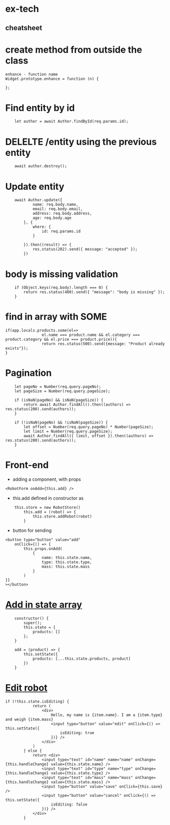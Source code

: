 # ex-tech

## cheatsheet

# create method from outside the class
```
enhance - function name  
Widget.prototype.enhance = function (n) {
		
};
```

# Find entity by id
```
	let author = await Author.findById(req.params.id);
```  

# DELELTE /entity using the previous entity
```			
    await author.destroy();
```  

# Update entity
``` 
    await Author.update({
			name: req.body.name,
			email: req.body.email,
			address: req.body.address,
			age: req.body.age
		}, {
			where: {
				id: req.params.id
			}

		}).then((result) => {
			res.status(202).send({ message: "accepted" });
		})
```  

# body is missing validation  
```
	if (Object.keys(req.body).length === 0) {
        return res.status(400).send({ "message": "body is missing" });
    }
```  

# find in array with SOME
```
if(app.locals.products.some(el=>
                el.name === product.name && el.category === product.category && el.price === product.price)){
                return res.status(500).send({message: "Product already exists"});
}
```  

# Pagination  
```
	let pageNo = Number(req.query.pageNo);
	let pageSize = Number(req.query.pageSize);

	if (isNaN(pageNo) && isNaN(pageSize)) {
		return await Author.findAll().then((authors) => res.status(200).send(authors));
	}

	if (!isNaN(pageNo) && !isNaN(pageSize)) {
		let offset = Number(req.query.pageNo) * Number(pageSize);
		let limit = Number(req.query.pageSize);
		await Author.findAll({ limit, offset }).then((authors) => res.status(200).send(authors));
	}
```

# Front-end  
  
- adding a component,  with props  
```			
<RobotForm onAdd={this.add} />
```  
- this.add defined in constructor as  
```
	this.store = new RobotStore()
		this.add = (robot) => {
			this.store.addRobot(robot)
		}
```  

- button for sending   
```
<button type="button" value="add"
    onClick={() => {
        this.props.onAdd(
            {
                name: this.state.name,
                type: this.state.type,
                mass: this.state.mass
            }
        )
}}
></button>
```  

# [Add in state array](https://github.com/StefanLazea/ex-tech/blob/master/v3/subj-3/var-6/main/src/ProductList.js)
```
	constructor() {
        super();
        this.state = {
            products: []
        };
    }

    add = (product) => {
        this.setState({
            products: [...this.state.products, product]
        })
    }
```

# [Edit robot](https://github.com/StefanLazea/ex-tech/blob/master/v4/subj-3/var-2/main/src/components/Robot.js)
```
if (!this.state.isEditing) {
			return (
				<div>
					Hello, my name is {item.name}. I am a {item.type} and weigh {item.mass}
					<input type="button" value="edit" onClick={() => this.setState({
						isEditing: true
					})} />
				</div>
			)
		} else {
			return <div>
				<input type="text" id="name" name="name" onChange={this.handleChange} value={this.state.name} />
				<input type="text" id="type" name="type" onChange={this.handleChange} value={this.state.type} />
				<input type="text" id="mass" name="mass" onChange={this.handleChange} value={this.state.mass} />
				<input type="button" value="save" onClick={this.save} />
				<input type="button" value="cancel" onClick={() => this.setState({
					isEditing: false
				})} />
			</div>
		}
```
